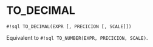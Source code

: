 # TO_DECIMAL

`#!sql TO_DECIMAL(EXPR [, PRECICION [, SCALE]])`

Equivalent to `#!sql TO_NUMBER(EXPR, PRECICION, SCALE)`.
